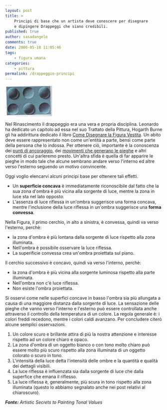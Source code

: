 ```yaml
---
layout: post
title: >
    Principi di base che un artista deve conoscere per disegnare
    e dipingere Drappeggi che siano credibili.
published: true
author: sasadangelo
comments: true
date: 2006-05-18 11:05:46
tags:
    - figura umana
categories:
    - pittura
permalink: /drappeggio-principi
---
```


![medium_convex2](/wp-content/uploads/medium_convex2.jpg "medium_convex2")

Nel Rinascimento il drappeggio era una vera e propria disciplina. Leonardo ha dedicato un capitolo ad essa nel suo Trattato della Pittura, Hogarth Burne gli ha addirittura dedicato il libro [Come Disegnare la Figura Vestita](https://www.disegnoepittura.it/i-migliori-libri-per-imparare-a-disegnare-e-dipingere/ "Come Disegnare la Figura Vestita"). Un abito deve essere rappresentato non come un'entità a parte, bensì come parte della persona che lo indossa. Per ottenere ciò, importante è la conoscenza dei [punti di ancoraggio](https://www.disegnoepittura.it/come-disegnare-drappeggio-vestiti-figura-umana-punti-dove-formano-sistemi-pieghe/ "Punti di Ancoraggio"), dei [movimenti che generano le pieghe](https://www.disegnoepittura.it/come-disegnare-drappeggio-vestiti-figura-umana-punti-dove-formano-sistemi-pieghe/ "Movimenti che generano le pieghe") e altri concetti di cui parleremo presto. Un'altra sfida è quella di far apparire le pieghe in modo tale che alcune sembrano andare verso l'interno ed altre verso l'esterno seguendo un motivo convincente.

Oggi voglio elencarvi alcuni principi base per ottenere tali effetti.

- Un **superficie concava** è immediatamente riconoscibile dal fatto che la sua zona d'ombra è più vicina alla sorgente di luce, mentre la zona in luce sta nel lato opposto.
- L'assenza di luce riflessa in un'ombra suggerisce una forma concava, mentre l'inclusione della luce riflessa in un'ombra suggerisce una **forma convessa**.

Nella Figura, il primo cerchio, in alto a sinistra, è convessa, quindi va verso l'esterno, perchè:

- la zona d'ombra è più lontana dalla sorgente di luce rispetto alla zona illuminata.
- Nell'ombra è possibile osservare la luce riflessa.
- La superificie convessa crea un'ombra proiettata sul piano.

Il cerchio successivo è concavo, quindi va verso l'interno, perchè:

- la zona d'ombra è più vicina alla sorgente luminosa rispetto alla parte illuminata.
- Nell'ombra non c'è luce riflessa.
- Non esiste l'ombra proiettata.

Si osservi come nelle superfici concave in basso l'ombra sia più allungata a causa di una maggiore distanza dalla sorgente di luce. La sensazione delle pieghe che vanno verso l'interno e l'esterno può essere controllata anche attraverso il controllo della temperatura di un colore. La regola generale è: i colori freddi recedono, mentre i colori caldi avanzano. Per concludere citerò alcune semplici osservazioni.

1. Un colore scuro e brillante attira di più la nostra attenzione e interesse rispetto ad un colore chiaro e opaco.
2. La zona d'ombra di un oggetto bianco o con tono molto chiaro può essere molto più scuro rispetto alla zona illuminata di un oggetto colorato o scuro in tono.
3. L'intensità della luce detta l'intensità delle ombre e la quantità e qualità dei dettagli visibili.
4. La luce riflessa è influenzata sia dalla sorgente di luce che dalla superfice che emana il riflesso.
5. La luce riflessa è, generalmente, più scura in tono rispetto alla zona illuminata (questo lo abbiamo segnalato anche nei post relativi al chiaroscuro).

_**Fonte:** Artistic Secrets to Painting Tonal Values_
